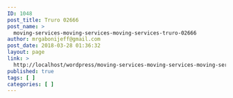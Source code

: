 ```yaml
---
ID: 1048
post_title: Truro 02666
post_name: >
  moving-services-moving-services-moving-services-truro-02666
author: mrgabonijeff@gmail.com
post_date: 2018-03-28 01:36:32
layout: page
link: >
  http://localhost/wordpress/moving-services-moving-services-moving-services-truro-02666/
published: true
tags: [ ]
categories: [ ]
---
```

